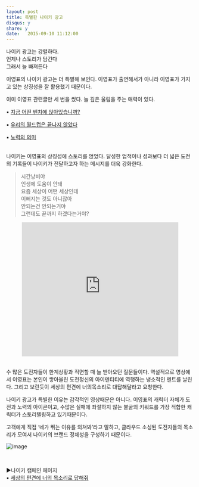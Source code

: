 ```yaml
---
layout: post
title: 특별한 나이키 광고 
disqus: y
share: y
date:   2015-09-10 11:12:00
---
```


나이키 광고는 강렬하다.</br>
언제나 스토리가 담긴다</br>
그래서 늘 빠져든다</br>

이영표의 나이키 광고는 더 특별해 보인다.
이영표가 출연해서가 아니라 이영표가 가지고 있는 상징성을 잘 활용했기 때문이다.

이미 이영표 관련글만 세 번을 썼다.
늘 깊은 울림을 주는 매력이 있다.

▪︎ [지금 어떤 벤치에 앉아있습니까?](http://beatshon.github.io/2013/07/22/YoungPyoLee/
) 

▪︎ [우리의 월드컵은 끝나지 않았다](http://beatshon.github.io/2014/07/01/worldcup/) 

▪︎ [노력의 의미](http://beatshon.github.io/2015/03/19/yp/) 

</br>
나이키는 이영표의 상징성에 스토리를 얹었다.
달성한 업적이나 성과보다 더 넓은 도전의 기록들이 나이키가 전달하고자 하는 메시지를 더욱 강화한다.

>시간낭비야</br>
>인생에 도움이 안돼</br>
>요즘 세상이 어떤 세상인데</br>
>이뻐지는 것도 아니잖아</br>
>안되는건 안되는거야</br>
>그런데도 끝까지 하겠다는거야?</br>


<center>
<embed src="http://www.youtube.com/v/ONLW-q4S8Gg?version=3&amp;hl=ko_KR&amp;vq=hd720" type="application/x-shockwave-flash" width="420" height="360" ="always" allowfullscreen="true"></embed></center>
</br>


수 많은 도전자들이 한계상황과 직면할 때 늘 받아오던 질문들이다.
역설적으로 영상에서 이영표는 본인이 쌓아올린 도전정신의 아이덴티티에 역행하는 냉소적인 멘트를 날린다.
그리고 보란듯이 세상의 편견에 너의목소리로 대답해달라고 요청한다.

나이키 광고가 특별한 이유는 감각적인 영상때문은 아니다. 이영표의 캐릭터 자체가 도전과 노력의 아이콘이고, 수많은 실패에 좌절하지 않는 불굴의 키워드를 가장 적합한 캐릭터가 스토리텔링하고 있기때문이다. 

고객에게 직접 ‘네가 뛰는 이유를 외쳐봐’라고 말하고, 클라우드 소싱된 도전자들의 목소리가 모여서 나이키의 브랜드 정체성을 구성하기 때문이다.

![image](http://beatshon.github.io/images/nikead.png)

</br>

▶︎나이키 캠페인 페이지 </br>
▪︎ [세상의 편견에 너의 목소리로 답해줘](http://www.nike.co.kr/display/displayShopCache.lecs?displayNo=NK1A20A08B46&influx_channel_no=170724&influx_channel_detail_no=3118656&utm_source=JDI&utm_medium=Brand&storeNo=2&siteNo=14218) 


